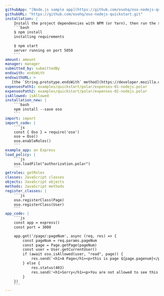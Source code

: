 ```yaml
---
githubApp: "[Node.js sample app](https://github.com/osohq/oso-nodejs-quickstart)"
githubURL: "https://github.com/osohq/oso-nodejs-quickstart.git"
installation: |
    Install the project dependencies with NPM (or Yarn), then run the server:
    ```bash
    $ npm install
    installing requirements
    
    $ npm start
    server running on port 5050
    ```
amount: amount
manager: manager
submitted_by: submittedBy
endswith: endsWith
endswithURL: >
   [the `String.prototype.endsWith` method](https://developer.mozilla.org/en-US/docs/Web/JavaScript/Reference/Global_Objects/String/endsWith)
expensesPath1: examples/quickstart/polar/expenses-01-nodejs.polar
expensesPath2: examples/quickstart/polar/expenses-02-nodejs.polar
isAllowed: isAllowed
installation_new: |
    ```bash
    npm install --save oso
    ```
import: import
import_code: |
    ```js
    const { Oso } = require('oso')
    oso = Oso()
    oso.enableRoles()
    ```
example_app: an Express
load_policy: |
    ```js
    oso.loadFile("authorization.polar")
    ```
getroles: getRoles
classes: JavaScript classes
objects: JavaScript objects
methods: JavaScript methods
register_classes: |
    ```js
    oso.registerClass(Page)
    oso.registerClass(User)
    ```
app_code: |
    ```js
    const app = express()
    const port = 3000

    app.get('/page/:pageNum', async (req, res) => {
        const pageNum = req.params.pageNum
        const page = Page.getPage(pageNum)
        const user = User.getCurrentUser()
        if (await oso.isAllowed(user, "read", page)) {
            res.send(`<h1>A Page</h1><p>this is page ${page.pagenum}</p>`)
        } else {
            res.status(403)
            res.send('<h1>Sorry</h1><p>You are not allowed to see this page</p>')
        }
    })
    ```
---
```

